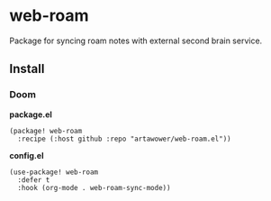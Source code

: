 # web-roam
Package for syncing roam notes with external second brain service.


## Install
### Doom
**package.el**

``` emacs-lisp
(package! web-roam
  :recipe (:host github :repo "artawower/web-roam.el"))
```

**config.el**

``` emacs-lisp
(use-package! web-roam
  :defer t
  :hook (org-mode . web-roam-sync-mode))
```


